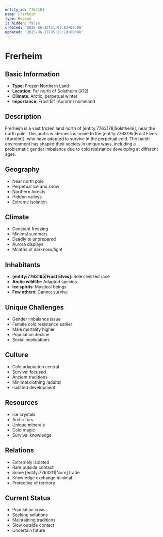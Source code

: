 ```yaml
---
entity_id: 7763184
name: Frerheim
type: Region
is_hidden: false
created: '2025-06-12T21:07:03+00:00'
updated: '2025-06-13T05:25:19+00:00'
---
```


# Frerheim

## Basic Information

- **Type**: Frozen Northern Land
- **Location**: Far north of Solstheim (X12)
- **Climate**: Arctic, perpetual winter
- **Importance**: Frost Elf (Aurorin) homeland

## Description

Frerheim is a vast frozen land north of [entity:7763178|Solstheim], near the north pole. This arctic wilderness is home to the [entity:7763195|Frost Elves (Aurorin)], who have adapted to survive in the perpetual cold. The harsh environment has shaped their society in unique ways, including a problematic gender imbalance due to cold resistance developing at different ages.

## Geography

- Near north pole
- Perpetual ice and snow
- Northern forests
- Hidden valleys
- Extreme isolation

## Climate

- Constant freezing
- Minimal summers
- Deadly to unprepared
- Aurora displays
- Months of darkness/light

## Inhabitants

- **[entity:7763195|Frost Elves]**: Sole civilized race
- **Arctic wildlife**: Adapted species
- **Ice spirits**: Mystical beings
- **Few others**: Cannot survive

## Unique Challenges

- Gender imbalance issue
- Female cold resistance earlier
- Male mortality higher
- Population decline
- Social implications

## Culture

- Cold adaptation central
- Survival focused
- Ancient traditions
- Minimal clothing (adults)
- Isolated development

## Resources

- Ice crystals
- Arctic furs
- Unique minerals
- Cold magic
- Survival knowledge

## Relations

- Extremely isolated
- Rare outside contact
- Some [entity:7763211|Norn] trade
- Knowledge exchange minimal
- Protective of territory

## Current Status

- Population crisis
- Seeking solutions
- Maintaining traditions
- Slow outside contact
- Uncertain future